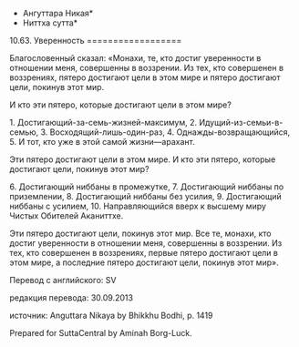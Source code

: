 * Ангуттара Никая*
* Ниттха сутта*

10\.63\. Уверенность
\=\=\=\=\=\=\=\=\=\=\=\=\=\=\=\=\=\=

Благословенный сказал: «Монахи, те, кто достиг уверенности в отношении меня, совершенны в воззрении\. Из тех, кто совершенен в воззрениях, пятеро достигают цели в этом мире и пятеро достигают цели, покинув этот мир\.

И кто эти пятеро, которые достигают цели в этом мире?

1\. Достигающий\-за\-семь\-жизней\-максимум,
2\. Идущий\-из\-семьи\-в\-семью,
3\. Восходящий\-лишь\-один\-раз,
4\. Однажды\-возвращающийся,
5\. И тот, кто уже в этой самой жизни—арахант\.

Эти пятеро достигают цели в этом мире\. И кто эти пятеро, которые достигают цели, покинув этот мир?

6\. Достигающий ниббаны в промежутке,
7\. Достигающий ниббаны по приземлении,
8\. Достигающий ниббаны без усилия,
9\. Достигающий ниббаны с усилием,
10\. Направляющийся вверх к высшему миру Чистых Обителей Аканиттхе\.

Эти пятеро достигают цели, покинув этот мир\. Все те, монахи, кто достиг уверенности в отношении меня, совершенны в воззрении\. Из тех, кто совершенен в воззрениях, первые пятеро достигают цели в этом мире, а последние пятеро достигают цели, покинув этот мир»\.

Перевод с английского: SV

редакция перевода: 30\.09\.2013

источник: Anguttara Nikaya by Bhikkhu Bodhi, p\. 1419

Prepared for SuttaCentral by Aminah Borg\-Luck\.